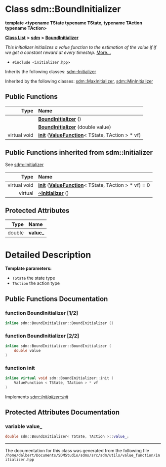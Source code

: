 
<NavBar active_item_id="2"/>

# Class sdm::BoundInitializer

**template &lt;typename TState typename TState, typename TAction typename TAction&gt;**


[**Class List**](annotated.md) **>** [**sdm**](namespacesdm.md) **>** [**BoundInitializer**](classsdm_1_1BoundInitializer.md)



_This initializer initializes a value function to the estimation of the value if if we get a constant reward at every timestep._ [More...](#detailed-description)

* `#include <initializer.hpp>`



Inherits the following classes: [sdm::Initializer](classsdm_1_1Initializer.md)


Inherited by the following classes: [sdm::MaxInitializer](classsdm_1_1MaxInitializer.md),  [sdm::MinInitializer](classsdm_1_1MinInitializer.md)














## Public Functions

| Type | Name |
| ---: | :--- |
|   | [**BoundInitializer**](classsdm_1_1BoundInitializer.md#function-boundinitializer-1-2) () <br> |
|   | [**BoundInitializer**](classsdm_1_1BoundInitializer.md#function-boundinitializer-2-2) (double value) <br> |
| virtual void | [**init**](classsdm_1_1BoundInitializer.md#function-init) ([**ValueFunction**](classsdm_1_1ValueFunction.md)&lt; TState, TAction &gt; \* vf) <br> |

## Public Functions inherited from sdm::Initializer

See [sdm::Initializer](classsdm_1_1Initializer.md)

| Type | Name |
| ---: | :--- |
| virtual void | [**init**](classsdm_1_1Initializer.md#function-init) ([**ValueFunction**](classsdm_1_1ValueFunction.md)&lt; TState, TAction &gt; \* vf) = 0<br> |
| virtual  | [**~Initializer**](classsdm_1_1Initializer.md#function-initializer) () <br> |







## Protected Attributes

| Type | Name |
| ---: | :--- |
|  double | [**value\_**](classsdm_1_1BoundInitializer.md#variable-value-)  <br> |








# Detailed Description




**Template parameters:**


* `TState` the state type 
* `TAction` the action type 



    
## Public Functions Documentation


### function BoundInitializer [1/2]


```cpp
inline sdm::BoundInitializer::BoundInitializer () 
```



### function BoundInitializer [2/2]


```cpp
inline sdm::BoundInitializer::BoundInitializer (
    double value
) 
```



### function init 


```cpp
inline virtual void sdm::BoundInitializer::init (
    ValueFunction < TState, TAction > * vf
) 
```


Implements [*sdm::Initializer::init*](classsdm_1_1Initializer.md#function-init)

## Protected Attributes Documentation


### variable value\_ 


```cpp
double sdm::BoundInitializer< TState, TAction >::value_;
```



------------------------------
The documentation for this class was generated from the following file `/home/dalbert/Documents/SDMStudio/sdms/src/sdm/utils/value_function/initializer.hpp`